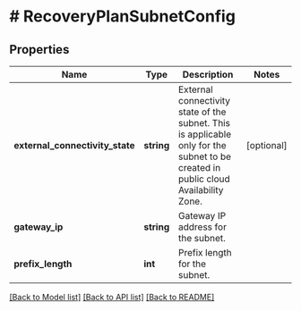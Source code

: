 # # RecoveryPlanSubnetConfig

## Properties

Name | Type | Description | Notes
------------ | ------------- | ------------- | -------------
**external_connectivity_state** | **string** | External connectivity state of the subnet. This is applicable only for the subnet to be created in public cloud Availability Zone. | [optional]
**gateway_ip** | **string** | Gateway IP address for the subnet. |
**prefix_length** | **int** | Prefix length for the subnet. |

[[Back to Model list]](../../README.md#models) [[Back to API list]](../../README.md#endpoints) [[Back to README]](../../README.md)
